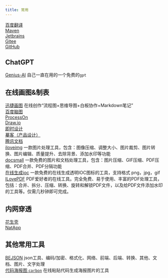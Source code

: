 ```yaml
---
title: 常用
---
```


[百度翻译](https://fanyi.baidu.com/?aldtype=16047#auto/zh) <br>
[Maven](https://mvnrepository.com/) <br>
[Jetbrains](https://www.jetbrains.com/zh-cn/) <br>
[Gitee](https://gitee.com) <br>
[GitHub](https://github.com) <br>

## ChatGPT
[Genius-AI](https://chat.apeto.cn) 自己一直在用的一个免费的`gpt` <br>

## 在线画图&制表
[迅捷画图](https://www.liuchengtu.com/) 在线创作“流程图+思维导图+白板协作+Markdown笔记” <br>
[百度脑图](https://naotu.baidu.com/)  <br>
[ProcessOn](https://www.processon.com/)  <br>
[Draw.io](https://app.diagrams.net/)  <br>
[即时设计](https://js.design/)  <br>
[摹客（产品设计）](https://www.mockplus.cn/)  <br>
[腾讯文档](https://docs.qq.com/)  <br>
[iloveimg](https://www.iloveimg.com/zh-cn) 一款图片处理工具，包含：图像压缩、调整大小、图片裁剪、图片转换、图片编辑、质量提升、去除背景、添加水印等功能 <br>
[docsmall](https://docsmall.com/) 一款免费的图片和文档处理工具，包含：图片压缩、GIF压缩、PDF压缩、PDF合并、PDF分隔功能 <br>
[在线生成ioc](https://www.ico51.cn/) 一款免费的在线生成透明IOC图标的工具，支持格式 png，jpg，gif <br>
[ILovePDF](https://www.ilovepdf.com/zh-cn) PDF爱好者的在线工具。完全免费、易于使用、丰富的PDF处理工具，包括：合并、拆分、压缩、转换、旋转和解锁PDF文件，以及给PDF文件添加水印的工具等。仅需几秒钟即可完成。 <br>

## 内网穿透
[花生壳](https://console.hsk.oray.com/)  <br>
[NatApp](https://natapp.cn/)  <br>

## 其他常用工具
[BEJSON](https://www.bejson.com) json工具、编码/加密、格式化、网络、前端、后端、转换、其他、文档、图片、文字处理 <br>
[代码海报图 `carbon`](https://carbon.now.sh/) 在线粘贴代码生成海报图片的工具 <br>